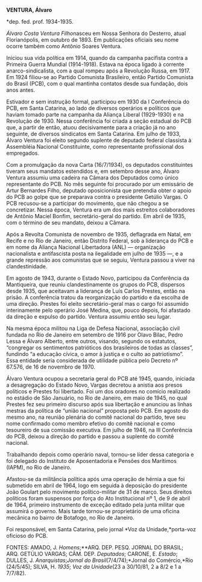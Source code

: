 **VENTURA, Álvaro**

\*dep. fed. prof. 1934-1935.

*Álvaro Costa Ventura Filho*nasceu em Nossa Senhora do Desterro, atual
Florianópolis, em outubro de 1893. Em publicações oficiais seu nome
ocorre também como Antônio Soares Ventura.

Iniciou sua vida política em 1914, quando da campanha pacifista contra a
Primeira Guerra Mundial (1914-1918). Estava na época ligado à corrente
anarco-sindicalista, com a qual rompeu após a Revolução Russa, em 1917.
Em 1924 filiou-se ao Partido Comunista Brasileiro, então Partido
Comunista do Brasil (PCB), com o qual mantinha contatos desde sua
fundação, dois anos antes.

Estivador e sem instrução formal, participou em 1930 da I Conferência do
PCB, em Santa Catarina, ao lado de diversos operários e políticos que
haviam tomado parte na campanha da Aliança Liberal (1929-1930) e na
Revolução de 1930. Nessa conferência foi criada a seção estadual do PCB
que, a partir de então, atuou decisivamente para a criação já no ano
seguinte, de diversos sindicatos em Santa Catarina. Em julho de 1933,
Álvaro Ventura foi eleito segundo suplente de deputado federal classista
à Assembléia Nacional Constituinte, como representante profissional dos
empregados.

Com a promulgação da nova Carta (16/7/1934), os deputados constituintes
tiveram seus mandatos estendidos e, em setembro desse ano, Álvaro
Ventura assumiu uma cadeira na Câmara dos Deputados como único
representante do PCB. No mês seguinte foi procurado por um emissário de
Artur Bernardes Filho, deputado oposicionista que pretendia obter o
apoio do PCB ao golpe que se preparava contra o presidente Getúlio
Vargas. O PCB recusou-se a participar do movimento, que não chegou a se
concretizar. Nessa época, Ventura era um dos mais estreitos
colaboradores de Antônio Maciel Bonfim, secretário-geral do partido. Em
abril de 1935, com o término de seu mandato, deixou a Câmara.

Após a Revolta Comunista de novembro de 1935, deflagrada em Natal, em
Recife e no Rio de Janeiro, então Distrito Federal, sob a liderança do
PCB e em nome da Aliança Nacional Libertadora (ANL) — organização
nacionalista e antifascista posta na ilegalidade em julho de 1935 —, e a
grande repressão aos comunistas que se seguiu, Ventura passou a viver na
clandestinidade.

Em agosto de 1943, durante o Estado Novo, participou da Conferência da
Mantiqueira, que reuniu clandestinamente os grupos do PCB, dispersos
desde 1935, que aceitavam a liderança de Luís Carlos Prestes, então na
prisão. A conferência tratou da reorganização do partido e da escolha de
uma direção. Prestes foi eleito secretário-geral mas o cargo foi
assumido interinamente pelo operário José Medina, que, pouco depois, foi
afastado da direção e expulso do partido. Ventura assumiu então seu
lugar.

Na mesma época militou na Liga de Defesa Nacional, associação civil
fundada no Rio de Janeiro em setembro de 1916 por Olavo Bilac, Pedro
Lessa e Álvaro Alberto, entre outros, visando, segundo os estatutos,
“congregar os sentimentos patrióticos dos brasileiros de todas as
classes”, fundindo “a educação cívica, o amor à justiça e o culto ao
patriotismo”. Essa entidade seria considerada de utilidade pública pelo
Decreto nº 67.576, de 16 de novembro de 1970.

Álvaro Ventura ocupou a secretaria geral do PCB até 1945, quando,
iniciada a desagregação do Estado Novo, Vargas decretou a anistia aos
presos políticos e Prestes foi libertado. Foi um dos oradores no comício
realizado no estádio de São Januário, no Rio de Janeiro, em maio de
1945, no qual Prestes fez seu primeiro discurso após sua libertação e
anunciou as linhas mestras da política de “união nacional” proposta pelo
PCB. Em agosto do mesmo ano, na reunião plenária do comitê nacional do
partido, teve seu nome confirmado como membro efetivo do comitê nacional
e como tesoureiro de sua comissão executiva. Em julho de 1946, na III
Conferência do PCB, deixou a direção do partido e passou a suplente do
comitê nacional.

Trabalhando depois como operário naval, tornou-se líder dessa categoria
e foi delegado do Instituto de Aposentadoria e Pensões dos Marítimos
(IAPM), no Rio de Janeiro.

Afastou-se da militância política após uma operação de hérnia a que foi
submetido em abril de 1964, logo em seguida à deposição do presidente
João Goulart pelo movimento político-militar de 31 de março. Seus
direitos políticos foram suspensos por força do Ato Institucional nº 1,
de 9 de abril de 1964, primeiro instrumento de exceção editado pela
junta militar que assumirá o governo. Mais tarde tornou-se proprietário
de uma oficina mecânica no bairro de Botafogo, no Rio de Janeiro.

Foi responsável, em Santa Catarina, pelo jornal *Voz da
Unidade,*porta-voz oficioso do PCB.

FONTES: AMADO, J. *Homens*;**ARQ. DEP. PESQ. JORNAL DO BRASIL; ARQ.
GETÚLIO VARGAS; CÂM. DEP. *Deputados*; CARONE, E. *Estado*; DULLES, J.
*Anarquistas*;*Jornal do Brasil*(7/4/74);*Jornal do Comércio,*Rio
(24/5/45); SILVA, H. *1935*; *Voz da Unidade*(23 a 30/10/81, 2 a 8/2 e 1
a 7/7/82).

 

 

